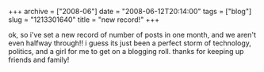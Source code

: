 +++
archive = ["2008-06"]
date = "2008-06-12T20:14:00"
tags = ["blog"]
slug = "1213301640"
title = "new record!"
+++

ok, so i've set a new record of number of posts in one month, and we
aren't even halfway through!! i guess its just been a perfect storm of
technology, politics, and a girl for me to get on a blogging roll. thanks
for keeping up friends and family!

